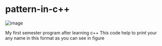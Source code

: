 # pattern-in-c++
![image](https://user-images.githubusercontent.com/97290356/169868943-963cfb39-30e3-4916-be44-c65139b8e2a1.png)

My first semester program after learning c++ This code help to print your any name in this format as you can see in figure
